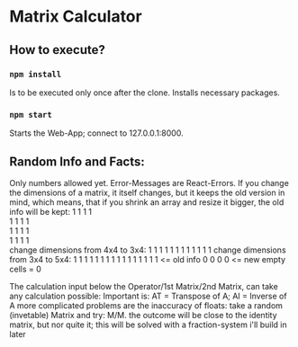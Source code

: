 # Matrix Calculator

## How to execute?

### `npm install`

Is to be executed only once after the clone.
Installs necessary packages.


### `npm start`

Starts the Web-App; connect to 127.0.0.1:8000.


## Random Info and Facts:

Only numbers allowed yet.
Error-Messages are React-Errors.
If you change the dimensions of a matrix, it itself changes, but it keeps the old version in mind, which means, that if you shrink an array and resize it bigger, the old info will be kept:
1 1 1 1\
1 1 1 1\
1 1 1 1\
1 1 1 1\
change dimensions from 4x4 to 3x4:
1 1 1 1
1 1 1 1
1 1 1 1
change dimensions from 3x4 to 5x4:
1 1 1 1
1 1 1 1
1 1 1 1
1 1 1 1 <= old info
0 0 0 0 <= new empty cells = 0

The calculation input below the Operator/1st Matrix/2nd Matrix, can take any calculation possible: Important is: AT = Transpose of A; AI = Inverse of A
more complicated  problems are the inaccuracy of floats: take a random (invetable) Matrix and try: M/M. the outcome will be close to the identity matrix, but nor quite it; this will be solved with a fraction-system i'll build in later
